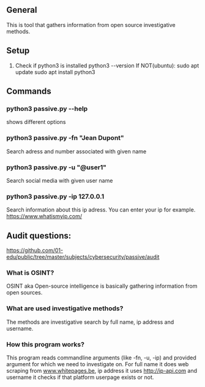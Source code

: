 ## General

This is tool that gathers information from open source investigative methods.

## Setup

1. Check if python3 is installed
   python3 --version
   If NOT(ubuntu):
   sudo apt update
   sudo apt install python3

## Commands

### python3 passive.py --help

shows different options

### python3 passive.py -fn "Jean Dupont"

Search adress and number associated with given name

### python3 passive.py -u "@user1"

Search social media with given user name

### python3 passive.py -ip 127.0.0.1

Search information about this ip adress.
You can enter your ip for example. https://www.whatismyip.com/

## Audit questions:

https://github.com/01-edu/public/tree/master/subjects/cybersecurity/passive/audit

### What is OSINT?

OSINT aka Open-source intelligence is basically gathering information from open sources.

### What are used investigative methods?

The methods are investigative search by full name, ip address and username.

### How this program works?

This program reads commandline arguments (like -fn, -u, -ip) and provided argument for which we need to investigate on.
For full name it does web scraping from www.whitepages.be, ip address it uses http://ip-api.com and username it checks if that platform userpage exists or not.
